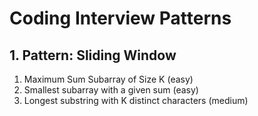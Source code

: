 # Coding Interview Patterns

## 1. Pattern: Sliding Window

1. Maximum Sum Subarray of Size K (easy)
2. Smallest subarray with a given sum (easy)
2. Longest substring with K distinct characters (medium)

